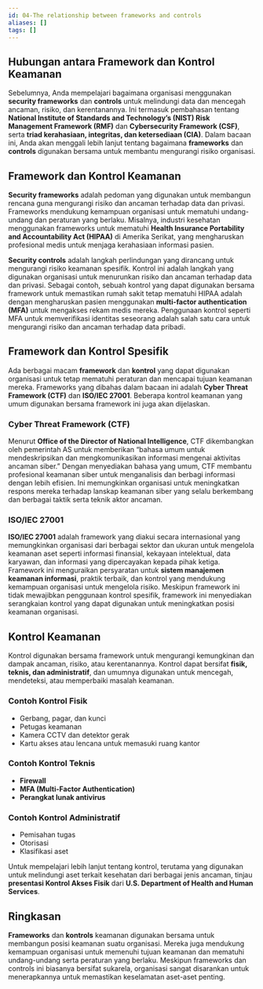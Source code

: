 ```yaml
---
id: 04-The relationship between frameworks and controls
aliases: []
tags: []
---
```


## Hubungan antara Framework dan Kontrol Keamanan

Sebelumnya, Anda mempelajari bagaimana organisasi menggunakan **security frameworks** dan **controls** untuk melindungi data dan mencegah ancaman, risiko, dan kerentanannya. Ini termasuk pembahasan tentang **National Institute of Standards and Technology’s (NIST) Risk Management Framework (RMF)** dan **Cybersecurity Framework (CSF)**, serta **triad kerahasiaan, integritas, dan ketersediaan (CIA)**. Dalam bacaan ini, Anda akan menggali lebih lanjut tentang bagaimana **frameworks** dan **controls** digunakan bersama untuk membantu mengurangi risiko organisasi.

## Framework dan Kontrol Keamanan

**Security frameworks** adalah pedoman yang digunakan untuk membangun rencana guna mengurangi risiko dan ancaman terhadap data dan privasi. Frameworks mendukung kemampuan organisasi untuk mematuhi undang-undang dan peraturan yang berlaku. Misalnya, industri kesehatan menggunakan frameworks untuk mematuhi **Health Insurance Portability and Accountability Act (HIPAA)** di Amerika Serikat, yang mengharuskan profesional medis untuk menjaga kerahasiaan informasi pasien.

**Security controls** adalah langkah perlindungan yang dirancang untuk mengurangi risiko keamanan spesifik. Kontrol ini adalah langkah yang digunakan organisasi untuk menurunkan risiko dan ancaman terhadap data dan privasi. Sebagai contoh, sebuah kontrol yang dapat digunakan bersama framework untuk memastikan rumah sakit tetap mematuhi HIPAA adalah dengan mengharuskan pasien menggunakan **multi-factor authentication (MFA)** untuk mengakses rekam medis mereka. Penggunaan kontrol seperti MFA untuk memverifikasi identitas seseorang adalah salah satu cara untuk mengurangi risiko dan ancaman terhadap data pribadi.

## Framework dan Kontrol Spesifik

Ada berbagai macam **framework** dan **kontrol** yang dapat digunakan organisasi untuk tetap mematuhi peraturan dan mencapai tujuan keamanan mereka. Frameworks yang dibahas dalam bacaan ini adalah **Cyber Threat Framework (CTF)** dan **ISO/IEC 27001**. Beberapa kontrol keamanan yang umum digunakan bersama framework ini juga akan dijelaskan.

### Cyber Threat Framework (CTF)

Menurut **Office of the Director of National Intelligence**, CTF dikembangkan oleh pemerintah AS untuk memberikan “bahasa umum untuk mendeskripsikan dan mengkomunikasikan informasi mengenai aktivitas ancaman siber.” Dengan menyediakan bahasa yang umum, CTF membantu profesional keamanan siber untuk menganalisis dan berbagi informasi dengan lebih efisien. Ini memungkinkan organisasi untuk meningkatkan respons mereka terhadap lanskap keamanan siber yang selalu berkembang dan berbagai taktik serta teknik aktor ancaman.

### ISO/IEC 27001

**ISO/IEC 27001** adalah framework yang diakui secara internasional yang memungkinkan organisasi dari berbagai sektor dan ukuran untuk mengelola keamanan aset seperti informasi finansial, kekayaan intelektual, data karyawan, dan informasi yang dipercayakan kepada pihak ketiga. Framework ini menguraikan persyaratan untuk **sistem manajemen keamanan informasi**, praktik terbaik, dan kontrol yang mendukung kemampuan organisasi untuk mengelola risiko. Meskipun framework ini tidak mewajibkan penggunaan kontrol spesifik, framework ini menyediakan serangkaian kontrol yang dapat digunakan untuk meningkatkan posisi keamanan organisasi.

## Kontrol Keamanan

Kontrol digunakan bersama framework untuk mengurangi kemungkinan dan dampak ancaman, risiko, atau kerentanannya. Kontrol dapat bersifat **fisik, teknis, dan administratif**, dan umumnya digunakan untuk mencegah, mendeteksi, atau memperbaiki masalah keamanan.

### Contoh Kontrol Fisik

- Gerbang, pagar, dan kunci
- Petugas keamanan
- Kamera CCTV dan detektor gerak
- Kartu akses atau lencana untuk memasuki ruang kantor

### Contoh Kontrol Teknis

- **Firewall**
- **MFA (Multi-Factor Authentication)**
- **Perangkat lunak antivirus**

### Contoh Kontrol Administratif

- Pemisahan tugas
- Otorisasi
- Klasifikasi aset

Untuk mempelajari lebih lanjut tentang kontrol, terutama yang digunakan untuk melindungi aset terkait kesehatan dari berbagai jenis ancaman, tinjau **presentasi Kontrol Akses Fisik** dari **U.S. Department of Health and Human Services**.

## Ringkasan

**Frameworks** dan **kontrols** keamanan digunakan bersama untuk membangun posisi keamanan suatu organisasi. Mereka juga mendukung kemampuan organisasi untuk memenuhi tujuan keamanan dan mematuhi undang-undang serta peraturan yang berlaku. Meskipun frameworks dan controls ini biasanya bersifat sukarela, organisasi sangat disarankan untuk menerapkannya untuk memastikan keselamatan aset-aset penting.

